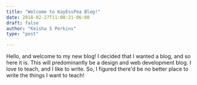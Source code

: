 ```yaml
---
title: "Welcome to KayEssPea Blog!"
date: 2018-02-27T11:08:21-06:00
draft: false
author: "Keisha S Perkins"
type: "post"

---
```


Hello, and welcome to my new blog! I decided that I wanted a blog, and so here it is. This will predominantly be a design and web development blog. I love to teach, and I like to write. So, I figured there'd be no better place to write the things I want to teach!